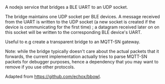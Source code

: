 A nodejs service that bridges a BLE UART to an UDP socket. 

The bridge maintains one UDP socket per BLE devices. A message received from the UART is written to the UDP socket (a new socket is created if the device is communicating for the first time) ; a datagram received later on on this socket will be written to the corresponding BLE device's UART. 

Useful to e.g create a transparent bridge to an MQTT-SN gateway.

Note: while the bridge typically doesn't care about the actual packets that it forwards, the current implementation actually tries to parse MQTT-SN packets for debugger purposes, hence a dependency that you may want to remove if you use other protocols.

Adapted from https://github.com/echox/bbowl.
